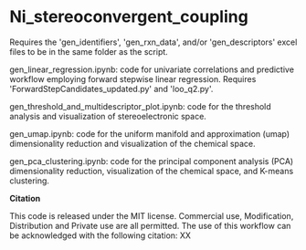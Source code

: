 # Ni_stereoconvergent_coupling
Requires the 'gen_identifiers', 'gen_rxn_data', and/or 'gen_descriptors' excel files to be in the same folder as the script.

gen_linear_regression.ipynb: code for univariate correlations and predictive workflow employing forward stepwise linear regression. Requires 'ForwardStepCandidates_updated.py' and 'loo_q2.py'.

gen_threshold_and_multidescriptor_plot.ipynb: code for the threshold analysis and visualization of stereoelectronic space.

gen_umap.ipynb: code for the uniform manifold and approximation (umap) dimensionality reduction and visualization of the chemical space.

gen_pca_clustering.ipynb: code for the principal component analysis (PCA) dimensionality reduction, visualization of the chemical space, and K-means clustering.

**Citation**

This code is released under the MIT license. Commercial use, Modification, Distribution and Private use are all permitted. The use of this workflow can be acknowledged with the following citation: XX
